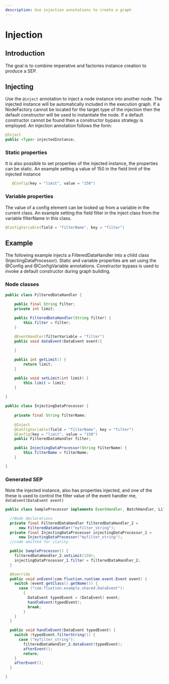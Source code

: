 ```yaml
---
description: Use injection annotations to create a graph
---
```


# Injection

## Introduction

The goal is to combine imperative and factories instance creation to produce a SEP.

## Injecting

Use the `@inject` annotation to inject a node instance into another node. The injected instance will be automatically included in the execution graph. If a NodeFactory cannot be located for the target type of the injection then the default constructor will be used to instantiate the node. If a default constructor cannot be found then a constructor bypass strategy is employed. An injection annotation follows the form:

```java
@Inject
public <Type> injectedInstance;
```

### Static properties

It is also possible to set properties of the injected instance, the properties can be static. An example setting a value of 150 in the field limit of the injected instance

```java
   @Config(key = "limit", value = "150")
```

### Variable properties

The value of a config element can be looked up from a variable in the current class. An example setting the field filter in the inject class from the variable filterName in this class.

```java
@ConfigVariable(field = "filterName", key = "filter")
```

## Example

The following example injects a FilteredDataHandler into a child class \(InjectingDataProcessor\). Static and variable properties are set using the @Config and @ConfigVariable annotations. Constructor bypass is used to invoke a default constructor during graph building.

### Node classes

```java
public class FilteredDataHandler {
    
    public final String filter;
    private int limit;

    public FilteredDataHandler(String filter) {
        this.filter = filter;
    }

    @EventHandler(filterVariable = "filter")
    public void dataEvent(DataEvent event){
        
    }

    public int getLimit() {
        return limit;
    }

    public void setLimit(int limit) {
        this.limit = limit;
    }
    
}
```

```java
public class InjectingDataProcessor {
    
    private final String filterName;
    
    @Inject
    @ConfigVariable(field = "filterName", key = "filter")
    @Config(key = "limit", value = "150")
    public FilteredDataHandler filter;

    public InjectingDataProcessor(String filterName) {
        this.filterName = filterName;
    }

}
```

### Generated SEP

Note the injected instance, also has properties injected, and one of the these is used to control the filter value of the event handler me, `dataEvent(DataEvent event)`

```java
public class SampleProcessor implements EventHandler, BatchHandler, Lifecycle {

  //Node declarations
  private final FilteredDataHandler filteredDataHandler_2 =
      new FilteredDataHandler("myfilter_string");
  private final InjectingDataProcessor injectingDataProcessor_1 =
      new InjectingDataProcessor("myfilter_string");
  //code omitted for clarity

  public SampleProcessor() {
    filteredDataHandler_2.setLimit(150);
    injectingDataProcessor_1.filter = filteredDataHandler_2;
  }

  @Override
  public void onEvent(com.fluxtion.runtime.event.Event event) {
    switch (event.getClass().getName()) {
      case ("com.fluxtion.example.shared.DataEvent"):
        {
          DataEvent typedEvent = (DataEvent) event;
          handleEvent(typedEvent);
          break;
        }
    }
  }

  public void handleEvent(DataEvent typedEvent) {
    switch (typedEvent.filterString()) {
      case ("myfilter_string"):
        filteredDataHandler_2.dataEvent(typedEvent);
        afterEvent();
        return;
    }
    afterEvent();
  }

}

```

